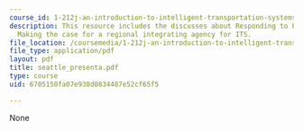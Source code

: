 ```yaml
---
course_id: 1-212j-an-introduction-to-intelligent-transportation-systems-spring-2005
description: This resource includes the discusses about Responding to PSRC RFP, and
  Making the case for a regional integrating agency for ITS.
file_location: /coursemedia/1-212j-an-introduction-to-intelligent-transportation-systems-spring-2005/6705150fa07e938d0834487e52cf65f5_seattle_presenta.pdf
file_type: application/pdf
layout: pdf
title: seattle_presenta.pdf
type: course
uid: 6705150fa07e938d0834487e52cf65f5

---
```

None